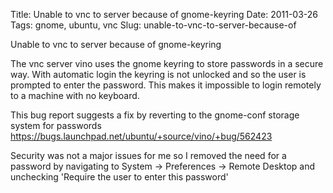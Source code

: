 Title: Unable to vnc to server because of gnome-keyring
Date: 2011-03-26
Tags: gnome, ubuntu, vnc
Slug: unable-to-vnc-to-server-because-of

Unable to vnc to server because of gnome-keyring

The vnc server vino uses the gnome keyring to store passwords in a secure way.  With automatic login the keyring is not unlocked and so the user is prompted to enter the password.  This makes it impossible to login remotely to a machine with no keyboard.

This bug report suggests a fix by reverting to the gnome-conf storage system for passwords <https://bugs.launchpad.net/ubuntu/+source/vino/+bug/562423>

Security was not a major issues for me so I removed the need for a password by navigating to System ->  Preferences -> Remote Desktop and unchecking 'Require the user to enter this password'